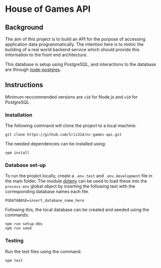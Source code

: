 # House of Games API

## Background

The aim of this project is to build an API for the purpose of accessing application data programmatically. The intention here is to mimic the building of a real world backend service which should provide this information to the front end architecture.

This database is setup using PostgreSQL, and interactions to the database are through [node-postgres](https://node-postgres.com/).

## Instructions

Minimum reccommended versions are `v18` for Node.js and `v10` for PostgreSQL

### Installation

The following command will clone the project to a local machine:

```
git clone https://github.com/Iris314/nc-games-api.git
```

The needed dependencies can be installed using:

```
npm install
```

### Database set-up

To run the project locally, create a `.env.test` and `.env.development` file in the main folder. The module [dotenv](https://github.com/motdotla/dotenv#readme) can be used to load these into the `process.env` global object by inserting the following text with the corresponding database names each file.

```
PGDATABASE=insert_database_name_here
```

Following this, the local database can be created and seeded using the commands:

```
npm run setup-dbs
npm run seed
```

### Testing

Run the test files using the command:

```
npm test
```
